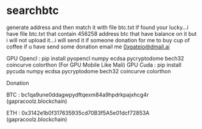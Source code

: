 # searchbtc

generate address and then match it with file btc.txt if found your lucky...i have file btc.txt that contain 456258 address btc that have balance on it but i will not upload it...i will send it if someone donation for me to buy cup of coffee
if u have send some donation email me 0xgateio@dmail.ai


GPU Opencl : pip install pyopencl numpy ecdsa pycryptodome bech32 coincurve colorthon  (For GPU Mobile Like Mali)
GPU Cuda : pip install pycuda numpy ecdsa pycryptodome bech32 coincurve colorthon

Donation

BTC : bc1qa9une0ddagwpydftqexm84a9hpdrkpajxhcg4r (gapracoolz.blockchain)

ETH : 0x3142e1b0f317635935cd70B3f5A5e01dcf72853A (gapracoolz.blockchain)
